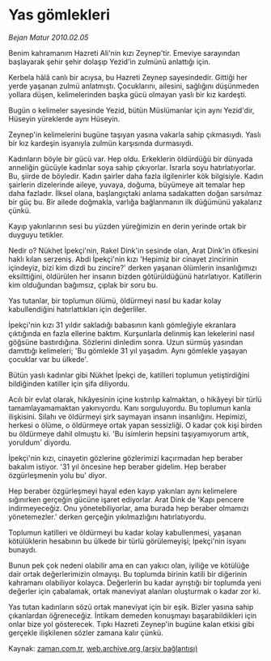 # Yas gömlekleri

*Bejan Matur 2010.02.05*

<tr><td class="metin" colspan="2" style="padding-top: 20px; padding-left: 5px; ">Benim kahramanım Hazreti Ali'nin kızı Zeynep'tir. Emeviye sarayından başlayarak şehir şehir dolaşıp Yezid'in zulmünü anlattığı için.</td></tr><tr><td class="metin" colspan="2" style="padding-top: 20px; padding-left: 5px; "><p>Kerbela hâlâ canlı bir acıysa, bu Hazreti Zeynep sayesindedir. Gittiği her yerde yaşanan zulmü anlatmıştı. Çocuklarını, ailesini, sağlığını düşünmeden yollara düşen, kelimelerinden başka gücü olmayan yaslı bir kız kardeşti.
<p>Bugün o kelimeler sayesinde Yezid, bütün Müslümanlar için aynı Yezid'dir, Hüseyin yüreklerde aynı Hüseyin.
<p>Zeynep'in kelimelerini bugüne taşıyan yasına vakarla sahip çıkmasıydı. Yaslı bir kız kardeşin isyanıyla zulmün karşısında durmasıydı.
<p>Kadınların böyle bir gücü var. Hep oldu. Erkeklerin öldürdüğü bir dünyada anneliğin gücüyle kadınlar soya sahip çıkıyorlar. Israrla soyu hatırlatıyorlar. Bu, şiirde de böyledir. Kadın şairler daha fazla ilgilenirler kök bilgisiyle. Kadın şairlerin dizelerinde aileye, yuvaya, doğuma, büyümeye ait temalar hep daha fazladır. İlksel olana, başlangıçtaki anlama sadakatten doğan sarsılmaz bir güç bu. Bir ailede doğmakla, varlığa bağlanmanın ilk düğümünü yakalarız çünkü.
<p>Kayıp yakınlarının sesi bu yüzden yüreğimizin en derin yerinde ortak bir duyguyu tetikler.
<p>Nedir o? Nükhet İpekçi'nin, Rakel Dink'in sesinde olan, Arat Dink'in öfkesini haklı kılan serzeniş. Abdi İpekçi'nin kızı 'Hepimiz bir cinayet zincirinin içindeyiz, bizi kim dizdi bu zincire?' derken yaşanan ölümlerin insanlığımızı eksilttiğini, öldürülen her insanın bizden götürüldüğünü hatırlatıyor. Katillerin kim olduğundan bağımsız, çıplak bir soru bu.
<p>Yas tutanlar, bir toplumun ölümü, öldürmeyi nasıl bu kadar kolay kabullendiğini hatırlattıkları için değerliler.
<p>İpekçi'nin kızı 31 yıldır sakladığı babasının kanlı gömleğiyle ekranlara çıktığında en fazla ellerine baktım. Kurşunlarla delinmiş kan lekelerini nasıl göğsüne bastırdığına. Sözlerini dinledim sonra. Uzun sürmüş yasından damıttığı kelimeleri; 'Bu gömlekle 31 yıl yaşadım. Aynı gömlekle yaşayan çocuklar var bu ülkede'.
<p>Bütün yaslı kadınlar gibi Nükhet İpekçi de, katilleri toplumun yetiştirdiğini bildiğinden katiller için şifa diliyordu.
<p>Acılı bir evlat olarak, hikâyesinin içine kıstırılıp kalmaktan, o hikâyeyi bir türlü tamamlayamamaktan yakınıyordu. Kanı sorguluyordu. Bu toplumun kanla ilişkisini. Silahı ve öldürmeyi şirk saymayan insanın insanlığını. Hepimizi, herkesi o ölüme, o öldürmeye ortak yapan sessizliği. O kadar çok kişi birden bu öldürmeye dahil olmuştu ki. 'Bu isimlerin hepsini taşıyamıyorum artık, yoruldum' diyordu.
<p>İpekçi'nin kızı, cinayetin gözlerine gözlerimizi kaçırmadan hep beraber bakalım istiyor. '31 yıl öncesine hep beraber gidelim. Hep beraber özgürleşmenin yolu bu' diyor. 
<p>Hep beraber özgürleşmeyi hayal eden kayıp yakınları aynı kelimelere sığınırken gerçeğin gücüne işaret ediyorlar. Arat Dink de 'Kapı pencere indirmeyeceğiz. Onu yönetebiliyorlar, ama burada hep beraber olmamızı yönetemezler.' derken gerçeğin yıkılmazlığını hatırlatıyordu.
<p>Toplumun katilleri ve öldürmeyi bu kadar kolay kabullenmesi, yaşanan kötülüklerin hesabının bu ülkede bir türlü görülemeyişi; İpekçi'nin isyanı bunaydı.
<p>Bunun pek çok nedeni olabilir ama en can yakıcı olan, iyiliğe ve kötülüğe dair ortak değerlerimizin olmayışı. Bu toplumda birinin katili bir diğerinin kahramanı olabiliyor kolayca. Değerlerin bu kadar ayrıştığı bir toplumda yeni değerler için çabalamak, ortak maneviyat alanları oluşturmak o kadar zor ki.
<p>Yas tutan kadınların sözü ortak maneviyat için bir eşik. Bizler yasına sahip çıkanlardan öğreneceğiz. İntikam demeden konuşmayı başarabildikleri için onlar bize yol gösterecek. Tıpkı Hazreti Zeynep'in bugüne kalan etkisi gibi gerçekle ilişkilenen sözler zamana kalır çünkü. <br/></p></p></p></p></p></p></p></p></p></p></p></p></p></p></p></td></tr>

Kaynak: [zaman.com.tr](http://zaman.com.tr/yazar.do?yazino=948257), [web.archive.org (arşiv bağlantısı)](http://web.archive.org/web/20100210073033/http://www.zaman.com.tr:80/yazar.do?yazino=948257)
